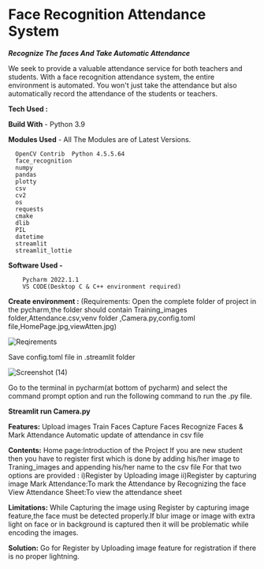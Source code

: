  # Face Recognition Attendance System #

  ***Recognize The faces And Take Automatic Attendance***
  
We seek to provide a valuable attendance service for both teachers and students.
With a face recognition attendance system, the entire environment is automated. You won't just take the attendance but also automatically record the attendance of the students or teachers.

**Tech Used :**

**Build With** -  Python 3.9

**Modules Used** - All The Modules are of Latest Versions.

      OpenCV Contrib  Python 4.5.5.64
      face_recognition
      numpy
      pandas
      plotty
      csv
      cv2
      os
      requests
      cmake
      dlib
      PIL
      datetime
      streamlit
      streamlit_lottie
      
  **Software Used -**
      
        Pycharm 2022.1.1
        VS CODE(Desktop C & C++ environment required)

**Create environment :**
(Requirements: Open the complete folder of project in the pycharm,the folder should contain Training_images folder,Attendance.csv,venv folder ,Camera.py,config.toml file,HomePage.jpg,viewAtten.jpg) 

![Reqirements](https://user-images.githubusercontent.com/89827357/170851784-feef7355-a7c9-4bbc-8375-020d72a14394.png)

Save config.toml file in .streamlit folder 

![Screenshot (14)](https://user-images.githubusercontent.com/89827357/170852106-033c3c55-a354-467d-b180-20d6449615f7.png)

Go to the terminal in pycharm(at bottom of pycharm) and select the command prompt option and run the following command to run the .py file.

**Streamlit run Camera.py**


**Features:**
   Upload images 
   Train Faces
   Capture Faces
   Recognize Faces & Mark Attendance
   Automatic update of attendance in csv file


**Contents:**
  Home page:Introduction of the Project
    If you are new student then you have to register first which is done by adding his/her image  to Traning_images and  appending his/her name to the csv file
   For that two options are provided :
     i)Register by Uploading image
     ii)Register by capturing image
   Mark Attendance:To mark the Attendance by Recognizing the face
   View Attendance Sheet:To view the attendance sheet




**Limitations:**
While Capturing the image using Register by capturing image feature,the face must be detected properly.If blur image or image with extra light on face or in background is captured then it will be problematic while encoding the images.

**Solution:**
Go for Register by Uploading image feature for registration if there is no proper lightning.

